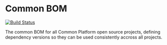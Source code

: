 # Common BOM

[![Build Status](https://travis-ci.org/CJSCommonPlatform/maven-common-bom.svg?branch=master)](https://travis-ci.org/CJSCommonPlatform/maven-common-bom)

The common BOM for all Common Platform open source projects, defining dependency versions so they
can be used consistently accross all projects.
